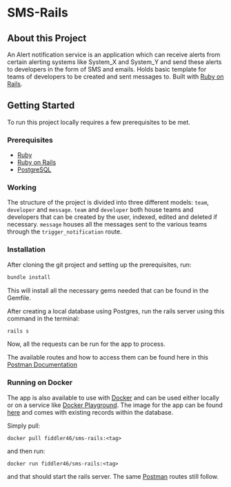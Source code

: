 # SMS-Rails

## About this Project
An Alert notification service is an application which can receive alerts from certain alerting systems like System_X and System_Y and send these alerts to developers in the form of SMS and emails. Holds basic template for teams of developers to be created and sent messages to. Built with [Ruby on Rails](https://rubyonrails.org/).

## Getting Started
To run this project locally requires a few prerequisites to be met.

### Prerequisites
* [Ruby](https://www.ruby-lang.org/en/documentation/installation/)
* [Ruby on Rails](https://guides.rubyonrails.org/getting_started.html)
* [PostgreSQL](https://www.postgresql.org/download/)

### Working
The structure of the project is divided into three different models: `team`, `developer` and `message`. `team` and `developer` both house teams and developers that can be created by the user, indexed, edited and deleted if necessary. `message` houses all the messages sent to the various teams through the `trigger_notification` route. 

### Installation
After cloning the git project and setting up the prerequisites, run:

```ruby
bundle install
```
This will install all the necessary gems needed that can be found in the Gemfile. 

After creating a local database using Postgres, run the rails server using this command in the terminal:
```ruby
rails s
```
Now, all the requests can be run for the app to process.

The available routes and how to access them can be found here in this [Postman Documentation](https://documenter.getpostman.com/view/12592433/UV5c9EqE)

### Running on Docker
The app is also available to use with [Docker](https://docs.docker.com/engine/install/) and can be used either locally or on a service like [Docker Playground](https://labs.play-with-docker.com/). The image for the app can be found [here](https://hub.docker.com/r/fiddler46/sms-rails) and comes with existing records within the database.

Simply pull:

```
docker pull fiddler46/sms-rails:<tag>
```

and then run:

```
docker run fiddler46/sms-rails:<tag>
```
and that should start the rails server. The same [Postman](https://documenter.getpostman.com/view/12592433/UV5c9EqE) routes still follow.



